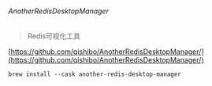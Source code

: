 ###### AnotherRedisDesktopManager

> Redis可视化工具

[https://github.com/qishibo/AnotherRedisDesktopManager/](https://github.com/qishibo/AnotherRedisDesktopManager/)

```shell
brew install --cask another-redis-desktop-manager
```
